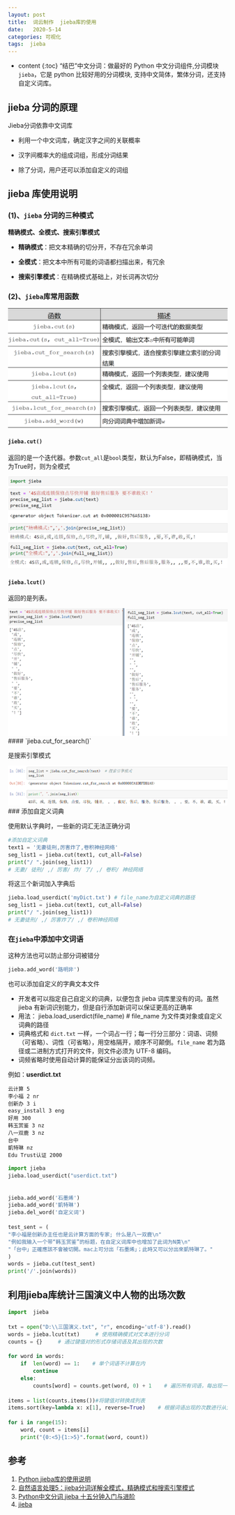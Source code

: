 ```yaml
---
layout: post
title:  词云制作  jieba库的使用
date:   2020-5-14
categories: 可视化
tags:  jieba 
---
```

* content
{:toc}
“结巴”中文分词：做最好的 Python 中文分词组件,分词模块`jieba`，它是 python 比较好用的分词模块, 支持中文简体，繁体分词，还支持自定义词库。













## jieba 分词的原理     

Jieba分词依靠中文词库

- 利用一个中文词库，确定汉字之间的关联概率
- 汉字间概率大的组成词组，形成分词结果

- 除了分词，用户还可以添加自定义的词组

## jieba 库使用说明

### (1)、`jieba` 分词的三种模式

**精确模式、全模式、搜索引擎模式**

- **精确模式**：把文本精确的切分开，不存在冗余单词
-  **全模式**：把文本中所有可能的词语都扫描出来，有冗余

- **搜索引擎模式**：在精确模式基础上，对长词再次切分

### (2)、`jieba`库常用函数

<center>
<img src="https://raw.githubusercontent.com/HG1227/image/master/img_tuchuang/20200514203254.png">
</center>



#### `jieba.cut()`

返回的是一个迭代器。参数`cut_all`是`bool`类型，默认为False，即精确模式，当为True时，则为全模式

<center>
<img src="https://raw.githubusercontent.com/HG1227/image/master/img_tuchuang/20200514204149.png">
</center>



#### `jieba.lcut()` 

返回的是列表。

<center><img src="https://raw.githubusercontent.com/HG1227/image/master/img_tuchuang/20200514204703.png"></center>
#### `jieba.cut_for_search()`

是搜索引擎模式

<center><img src="https://raw.githubusercontent.com/HG1227/image/master/img_tuchuang/20200514204920.png"></center>
### 添加自定义词典

使用默认字典时，一些新的词汇无法正确分词

```python
#添加自定义词典
text1 = '无妻徒刑,厉害炸了,卷积神经网络'
seg_list1 = jieba.cut(text1, cut_all=False)
print("/ ".join(seg_list1))
# 无妻/ 徒刑/ ,/ 厉害/ 炸/ 了/ ,/ 卷积/ 神经网络
```

将这三个新词加入字典后

```python
jieba.load_userdict('myDict.txt') # file_name为自定义词典的路径
seg_list1 = jieba.cut(text1, cut_all=False)
print("/ ".join(seg_list1))
# 无妻徒刑/ ,/ 厉害炸了/ ,/ 卷积神经网络
```



### 在`jieba`中添加中文词语

这种方法也可以防止部分词被错分

```python
jieba.add_word('路明非')
```

也可以添加自定义的字典文本文件

- 开发者可以指定自己自定义的词典，以便包含 jieba 词库里没有的词。虽然 jieba 有新词识别能力，但是自行添加新词可以保证更高的正确率
- 用法： jieba.load_userdict(file_name) # file_name 为文件类对象或自定义词典的路径
- 词典格式和 `dict.txt` 一样，一个词占一行；每一行分三部分：词语、词频（可省略）、词性（可省略），用空格隔开，顺序不可颠倒。`file_name` 若为路径或二进制方式打开的文件，则文件必须为 UTF-8 编码。
- 词频省略时使用自动计算的能保证分出该词的词频。



例如：**userdict.txt**

```
云计算 5
李小福 2 nr
创新办 3 i
easy_install 3 eng
好用 300
韩玉赏鉴 3 nz
八一双鹿 3 nz
台中
凱特琳 nz
Edu Trust认证 2000

```

```python
import jieba
jieba.load_userdict("userdict.txt")


jieba.add_word('石墨烯')
jieba.add_word('凱特琳')
jieba.del_word('自定义词')

test_sent = (
"李小福是创新办主任也是云计算方面的专家; 什么是八一双鹿\n"
"例如我输入一个带“韩玉赏鉴”的标题，在自定义词库中也增加了此词为N类\n"
"「台中」正確應該不會被切開。mac上可分出「石墨烯」；此時又可以分出來凱特琳了。"
)
words = jieba.cut(test_sent)
print('/'.join(words))
```



## 利用jieba库统计三国演义中人物的出场次数

```python
import  jieba

txt = open("D:\\三国演义.txt", "r", encoding='utf-8').read()
words = jieba.lcut(txt)     # 使用精确模式对文本进行分词
counts = {}     # 通过键值对的形式存储词语及其出现的次数

for word in words:
    if  len(word) == 1:    # 单个词语不计算在内
        continue
    else:
        counts[word] = counts.get(word, 0) + 1    # 遍历所有词语，每出现一次其对应的值加 1
        
items = list(counts.items())#将键值对转换成列表
items.sort(key=lambda x: x[1], reverse=True)    # 根据词语出现的次数进行从大到小排序

for i in range(15):
    word, count = items[i]
    print("{0:<5}{1:>5}".format(word, count))
```









## 参考

1. <a href="https://www.cnblogs.com/wkfvawl/p/9487165.html" blank="">Python jieba库的使用说明</a>  
2. <a href="https://blog.csdn.net/zhuzuwei/article/details/80491349" blank="">自然语言处理5：jieba分词详解全模式，精确模式和搜索引擎模式</a> 
3. <a href="https://blog.csdn.net/FontThrone/article/details/72782499" blank="">Python中文分词 jieba 十五分钟入门与进阶</a>  
4. <a href="https://github.com/fxsjy/jieba" blank="">jieba</a>   
